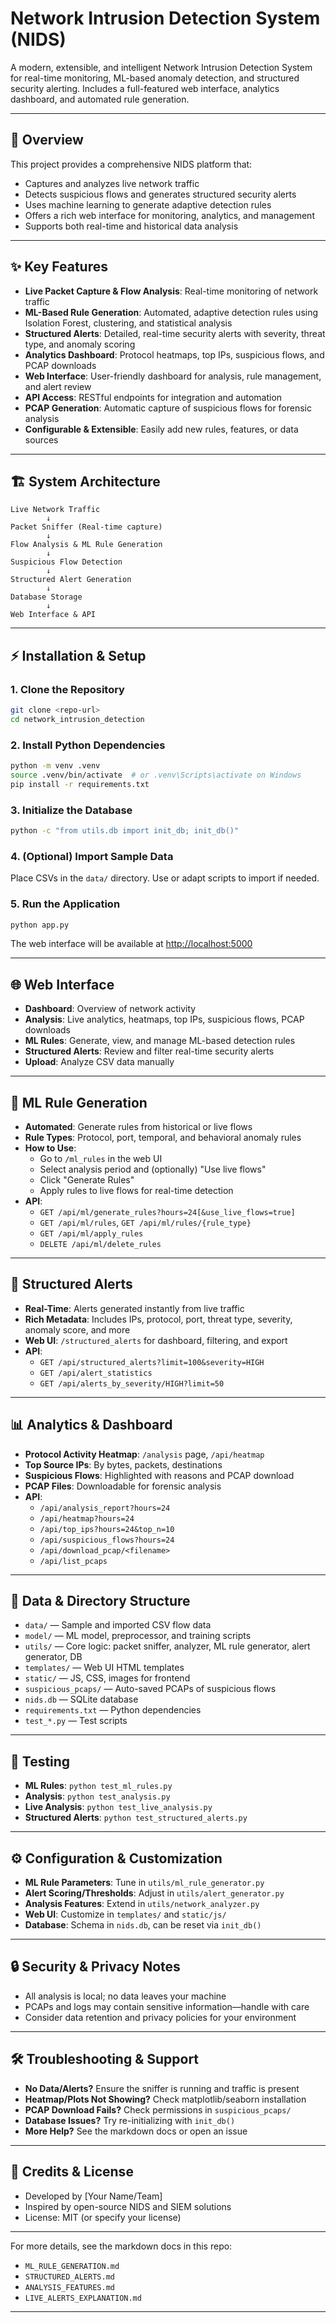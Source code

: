 # Network Intrusion Detection System (NIDS)

A modern, extensible, and intelligent Network Intrusion Detection System for real-time monitoring, ML-based anomaly detection, and structured security alerting. Includes a full-featured web interface, analytics dashboard, and automated rule generation.

---

## 🚀 Overview

This project provides a comprehensive NIDS platform that:
- Captures and analyzes live network traffic
- Detects suspicious flows and generates structured security alerts
- Uses machine learning to generate adaptive detection rules
- Offers a rich web interface for monitoring, analytics, and management
- Supports both real-time and historical data analysis

---

## ✨ Key Features

- **Live Packet Capture & Flow Analysis**: Real-time monitoring of network traffic
- **ML-Based Rule Generation**: Automated, adaptive detection rules using Isolation Forest, clustering, and statistical analysis
- **Structured Alerts**: Detailed, real-time security alerts with severity, threat type, and anomaly scoring
- **Analytics Dashboard**: Protocol heatmaps, top IPs, suspicious flows, and PCAP downloads
- **Web Interface**: User-friendly dashboard for analysis, rule management, and alert review
- **API Access**: RESTful endpoints for integration and automation
- **PCAP Generation**: Automatic capture of suspicious flows for forensic analysis
- **Configurable & Extensible**: Easily add new rules, features, or data sources

---

## 🏗️ System Architecture

```
Live Network Traffic
        ↓
Packet Sniffer (Real-time capture)
        ↓
Flow Analysis & ML Rule Generation
        ↓
Suspicious Flow Detection
        ↓
Structured Alert Generation
        ↓
Database Storage
        ↓
Web Interface & API
```

---

## ⚡ Installation & Setup

### 1. Clone the Repository
```bash
git clone <repo-url>
cd network_intrusion_detection
```

### 2. Install Python Dependencies
```bash
python -m venv .venv
source .venv/bin/activate  # or .venv\Scripts\activate on Windows
pip install -r requirements.txt
```

### 3. Initialize the Database
```bash
python -c "from utils.db import init_db; init_db()"
```

### 4. (Optional) Import Sample Data
Place CSVs in the `data/` directory. Use or adapt scripts to import if needed.

### 5. Run the Application
```bash
python app.py
```
The web interface will be available at [http://localhost:5000](http://localhost:5000)

---

## 🌐 Web Interface

- **Dashboard**: Overview of network activity
- **Analysis**: Live analytics, heatmaps, top IPs, suspicious flows, PCAP downloads
- **ML Rules**: Generate, view, and manage ML-based detection rules
- **Structured Alerts**: Review and filter real-time security alerts
- **Upload**: Analyze CSV data manually

---

## 🧠 ML Rule Generation

- **Automated**: Generate rules from historical or live flows
- **Rule Types**: Protocol, port, temporal, and behavioral anomaly rules
- **How to Use**:
  - Go to `/ml_rules` in the web UI
  - Select analysis period and (optionally) "Use live flows"
  - Click "Generate Rules"
  - Apply rules to live flows for real-time detection
- **API**:
  - `GET /api/ml/generate_rules?hours=24[&use_live_flows=true]`
  - `GET /api/ml/rules`, `GET /api/ml/rules/{rule_type}`
  - `GET /api/ml/apply_rules`
  - `DELETE /api/ml/delete_rules`

---

## 🚨 Structured Alerts

- **Real-Time**: Alerts generated instantly from live traffic
- **Rich Metadata**: Includes IPs, protocol, port, threat type, severity, anomaly score, and more
- **Web UI**: `/structured_alerts` for dashboard, filtering, and export
- **API**:
  - `GET /api/structured_alerts?limit=100&severity=HIGH`
  - `GET /api/alert_statistics`
  - `GET /api/alerts_by_severity/HIGH?limit=50`

---

## 📊 Analytics & Dashboard

- **Protocol Activity Heatmap**: `/analysis` page, `/api/heatmap`
- **Top Source IPs**: By bytes, packets, destinations
- **Suspicious Flows**: Highlighted with reasons and PCAP download
- **PCAP Files**: Downloadable for forensic analysis
- **API**:
  - `/api/analysis_report?hours=24`
  - `/api/heatmap?hours=24`
  - `/api/top_ips?hours=24&top_n=10`
  - `/api/suspicious_flows?hours=24`
  - `/api/download_pcap/<filename>`
  - `/api/list_pcaps`

---

## 📁 Data & Directory Structure

- `data/` — Sample and imported CSV flow data
- `model/` — ML model, preprocessor, and training scripts
- `utils/` — Core logic: packet sniffer, analyzer, ML rule generator, alert generator, DB
- `templates/` — Web UI HTML templates
- `static/` — JS, CSS, images for frontend
- `suspicious_pcaps/` — Auto-saved PCAPs of suspicious flows
- `nids.db` — SQLite database
- `requirements.txt` — Python dependencies
- `test_*.py` — Test scripts

---

## 🧪 Testing

- **ML Rules**: `python test_ml_rules.py`
- **Analysis**: `python test_analysis.py`
- **Live Analysis**: `python test_live_analysis.py`
- **Structured Alerts**: `python test_structured_alerts.py`

---

## ⚙️ Configuration & Customization

- **ML Rule Parameters**: Tune in `utils/ml_rule_generator.py`
- **Alert Scoring/Thresholds**: Adjust in `utils/alert_generator.py`
- **Analysis Features**: Extend in `utils/network_analyzer.py`
- **Web UI**: Customize in `templates/` and `static/js/`
- **Database**: Schema in `nids.db`, can be reset via `init_db()`

---

## 🔒 Security & Privacy Notes

- All analysis is local; no data leaves your machine
- PCAPs and logs may contain sensitive information—handle with care
- Consider data retention and privacy policies for your environment

---

## 🛠️ Troubleshooting & Support

- **No Data/Alerts?** Ensure the sniffer is running and traffic is present
- **Heatmap/Plots Not Showing?** Check matplotlib/seaborn installation
- **PCAP Download Fails?** Check permissions in `suspicious_pcaps/`
- **Database Issues?** Try re-initializing with `init_db()`
- **More Help?** See the markdown docs or open an issue

---

## 📜 Credits & License

- Developed by [Your Name/Team]
- Inspired by open-source NIDS and SIEM solutions
- License: MIT (or specify your license)

---

For more details, see the markdown docs in this repo:
- `ML_RULE_GENERATION.md`
- `STRUCTURED_ALERTS.md`
- `ANALYSIS_FEATURES.md`
- `LIVE_ALERTS_EXPLANATION.md`

--- 